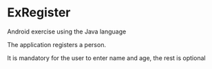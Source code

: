 # ExRegister
Android exercise using the Java language

The application registers a person.

It is mandatory for the user to enter name and age, the rest is optional
